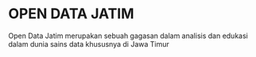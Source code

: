 # OPEN DATA JATIM

Open Data Jatim merupakan sebuah gagasan dalam analisis dan edukasi dalam dunia sains data khususnya di Jawa Timur
